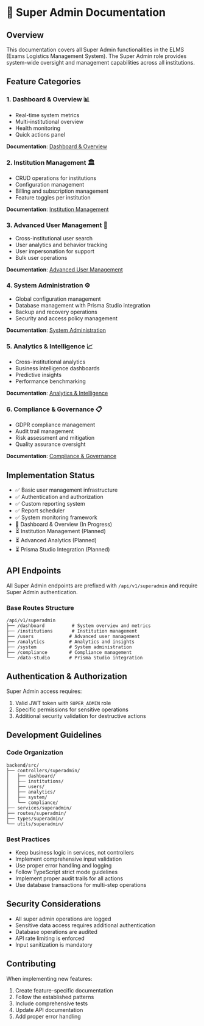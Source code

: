 # 🎯 Super Admin Documentation

## Overview

This documentation covers all Super Admin functionalities in the ELMS (Exams Logistics Management System). The Super Admin role provides system-wide oversight and management capabilities across all institutions.

## Feature Categories

### 1. **Dashboard & Overview** 📊
- Real-time system metrics
- Multi-institutional overview
- Health monitoring
- Quick actions panel

**Documentation**: [Dashboard & Overview](./01-dashboard-overview.md)

### 2. **Institution Management** 🏛️
- CRUD operations for institutions
- Configuration management
- Billing and subscription management
- Feature toggles per institution

**Documentation**: [Institution Management](./02-institution-management.md)

### 3. **Advanced User Management** 👥
- Cross-institutional user search
- User analytics and behavior tracking
- User impersonation for support
- Bulk user operations

**Documentation**: [Advanced User Management](./03-advanced-user-management.md)

### 4. **System Administration** ⚙️
- Global configuration management
- Database management with Prisma Studio integration
- Backup and recovery operations
- Security and access policy management

**Documentation**: [System Administration](./04-system-administration.md)

### 5. **Analytics & Intelligence** 📈
- Cross-institutional analytics
- Business intelligence dashboards
- Predictive insights
- Performance benchmarking

**Documentation**: [Analytics & Intelligence](./05-analytics-intelligence.md)

### 6. **Compliance & Governance** 📋
- GDPR compliance management
- Audit trail management
- Risk assessment and mitigation
- Quality assurance oversight

**Documentation**: [Compliance & Governance](./06-compliance-governance.md)

## Implementation Status

- ✅ Basic user management infrastructure
- ✅ Authentication and authorization
- ✅ Custom reporting system
- ✅ Report scheduler
- ✅ System monitoring framework
- 🚧 Dashboard & Overview (In Progress)
- ⏳ Institution Management (Planned)
- ⏳ Advanced Analytics (Planned)
- ⏳ Prisma Studio Integration (Planned)

## API Endpoints

All Super Admin endpoints are prefixed with `/api/v1/superadmin` and require Super Admin authentication.

### Base Routes Structure
```
/api/v1/superadmin
├── /dashboard          # System overview and metrics
├── /institutions       # Institution management
├── /users             # Advanced user management
├── /analytics         # Analytics and insights
├── /system            # System administration
├── /compliance        # Compliance management
└── /data-studio       # Prisma Studio integration
```

## Authentication & Authorization

Super Admin access requires:
1. Valid JWT token with `SUPER_ADMIN` role
2. Specific permissions for sensitive operations
3. Additional security validation for destructive actions

## Development Guidelines

### Code Organization
```
backend/src/
├── controllers/superadmin/
│   ├── dashboard/
│   ├── institutions/
│   ├── users/
│   ├── analytics/
│   ├── system/
│   └── compliance/
├── services/superadmin/
├── routes/superadmin/
├── types/superadmin/
└── utils/superadmin/
```

### Best Practices
- Keep business logic in services, not controllers
- Implement comprehensive input validation
- Use proper error handling and logging
- Follow TypeScript strict mode guidelines
- Implement proper audit trails for all actions
- Use database transactions for multi-step operations

## Security Considerations

- All super admin operations are logged
- Sensitive data access requires additional authentication
- Database operations are audited
- API rate limiting is enforced
- Input sanitization is mandatory

## Contributing

When implementing new features:
1. Create feature-specific documentation
2. Follow the established patterns
3. Include comprehensive tests
4. Update API documentation
5. Add proper error handling
